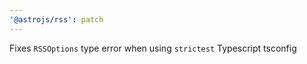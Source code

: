 ```yaml
---
'@astrojs/rss': patch
---
```


Fixes `RSSOptions` type error when using `strictest` Typescript tsconfig
